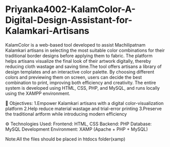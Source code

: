 # Priyanka4002-KalamColor-A-Digital-Design-Assistant-for-Kalamkari-Artisans
KalamColor is a web-based tool developed to assist Machilipatnam Kalamkari artisans in selecting the most suitable color combinations for their traditional border designs before applying them to fabric. The platform helps artisans visualize the final look of their artwork digitally, thereby reducing cloth wastage and saving time.The tool offers artisans a library of design templates and an interactive color palette. By choosing different colors and previewing them on screen, users can decide the best combination to print, improving both efficiency and creativity. The entire system is developed using HTML, CSS, PHP, and MySQL, and runs locally using the XAMPP environment.

🎯 Objectives:
1.Empower Kalamkari artisans with a digital color-visualization platform
2.Help reduce material wastage and trial-error printing
3.Preserve the traditional artform while introducing modern efficiency

⚙️ Technologies Used:
Frontend: HTML, CSS
Backend: PHP
Database: MySQL
Development Environment: XAMP (Apache + PHP + MySQL)

Note:All the files should be placed in htdocs folder(xamp)
